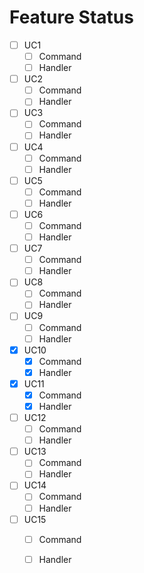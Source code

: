 ﻿# Feature Status

* [ ] UC1
  * [ ] Command
  * [ ] Handler

* [ ] UC2
    * [ ] Command
    * [ ] Handler

* [ ] UC3
    * [ ] Command
    * [ ] Handler

* [ ] UC4
    * [ ] Command
    * [ ] Handler

* [ ] UC5
    * [ ] Command
    * [ ] Handler

* [ ] UC6
    * [ ] Command
    * [ ] Handler

* [ ] UC7
    * [ ] Command
    * [ ] Handler

* [ ] UC8
    * [ ] Command
    * [ ] Handler

* [ ] UC9
    * [ ] Command
    * [ ] Handler

* [X] UC10
    * [X] Command
    * [X] Handler

* [X] UC11
    * [X] Command
    * [X] Handler

* [ ] UC12
    * [ ] Command
    * [ ] Handler

* [ ] UC13
    * [ ] Command
    * [ ] Handler

* [ ] UC14
    * [ ] Command
    * [ ] Handler

* [ ] UC15
    * [ ] Command
    * [ ] Handler

